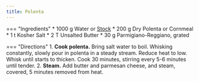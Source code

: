 ```yaml
---
title: Polenta
---
```

=== "Ingredients"
    * 1000 g Water or [Stock](../../soups/stocks/vegetable-stock.md)
    * 200 g Dry Polenta or Cornmeal
    * 1 t Kosher Salt
    * 2 T Unsalted Butter
    * 30 g Parmigiano-Reggiano, grated

=== "Directions"
    1. **Cook polenta.** Bring salt water to boil. Whisking constantly, slowly pour in polenta in a steady stream. Reduce heat to low. Whisk until starts to thicken. Cook 30 minutes, stirring every 5-6 minutes until tender.
    2. **Steam.** Add butter and parmesan cheese, and steam, covered, 5 minutes removed from heat.

[^1]:
    Mitzewich, John. ["Three Corn Polenta – An old Italian classic gets 'freshened-up'."](https://foodwishes.blogspot.com/2007/06/three-corn-polenta-old-italian-classic.html) *Food Wishes.* 15 June 2007.
[^2]:
    Mitzewich, John. ["Perfect Polenta – Dedicated to Some Fun Girl."](https://foodwishes.blogspot.com/2013/09/perfect-polenta-dedicated-to-some-fun.html) *Food Wishes.* 27 September 2013.

